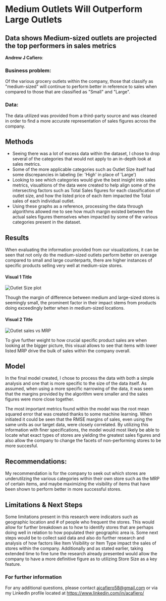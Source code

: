 # Medium Outlets Will Outperform Large Outlets
## Data shows Medium-sized outlets are projected the top performers in sales metrics

**Andrew J Cafiero**: 

### Business problem:

Of the various grocery outlets within the company, those that classify as "medium-sized" will continue to perform better in reference to sales when compared to those that are classified as "Small" and "Large".


### Data:
The data utilized was provided from a third-party source and was cleaned in order to find a more accurate representation of sales figures across the company.

## Methods
- Seeing there was a lot of excess data within the dataset, I chose to drop several of the categories that would not apply to an in-depth look at sales metrics.
- Some of the more applicable categories such as Outlet Size itself had some discrepancies in labeling (ie: 'High' in place of 'Large')
- Looking to see which categories would give the best insight into sales metrics, visualtions of the data were created to help align some of the intersecting factors such as Total Sales figures for each classification of outlet size, and how the listed price of each item impacted the Total sales of each individual outlet.
- Using these graphs as a reference, processing the data through algorithms allowed me to see how much margin existed between the actual sales figures themselves when impacted by some of the various categories present in the dataset.

## Results
When evaluating the information provided from our visualizations, it can be seen that not only do the medium-sized outlets perform better on average compared to small and large counterparts, there are higher instances of specific products selling very well at medium-size stores. 

#### Visual 1 Title
![Outlet Size plot](https://user-images.githubusercontent.com/103779074/170774042-51d732a4-8ce9-46d6-b438-1a1163680c78.png)

Though the margin of difference between medium and large-sized stores is seemingly small, the prominent factor in their impact stems from products doing exceedingly better when in medium-sized locations.

#### Visual 2 Title
![Outlet sales vs MRP](https://user-images.githubusercontent.com/103779074/170774108-3347ff1d-a179-4478-a439-0d214aaafa7e.png)

To give further weight to how crucial specific product sales are when looking at the bigger picture, this visual allows to see that items with lower listed MRP drive the bulk of sales within the company overall.

## Model

In the final model created, I chose to process the data with both a simple analysis and one that is more specific to the size of the data itself. As assumed, when using a more specific narrowing of the data, it was seen that the margins provided by the algorithm were smaller and the sales figures were more close together.

The most important metrics found within the model was the root mean squared error that was created thanks to some machine learning. When initiated it could be seen that the RMSE margins of sales, even using the same units as our target data, were closely correlated. By utilizing this information with finer specifications, the model would most likely be able to locate what exact types of stores are yielding the greatest sales figures and also allow the company to change the facets of non-performing stores to be more succesful.

## Recommendations:

My recommendation is for the company to seek out which stores are underutilzing the various categories within their own store such as the MRP of certain items, and maybe maximizing the visibility of items that have been shown to perform better in more successful stores.


## Limitations & Next Steps

Some limitations present in this research were indicators such as geographic location and # of people who frequent the stores. This would allow for further breakdown as to how to identify stores that are perhaps doing well in relation to how populated their geographic area is. Some next steps would be to collect said data and also do further research and analysis of how factors like Item Visibility or Item Type impact the sales of stores within the company. Additionally and as stated earlier, taking extended time to fine tune the research already presented would allow the company to have a more definitive figure as to utilizing Store Size as a key feature.


### For further information


For any additional questions, please contact ajcafiero58@gmail.com or via my LinkedIn profile located at https://www.linkedin.com/in/acafiero/
